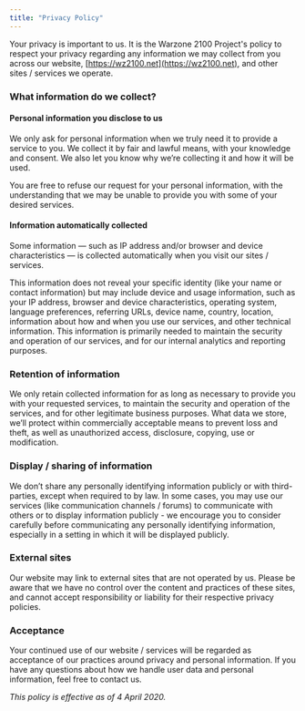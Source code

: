 ```yaml
---
title: "Privacy Policy"
---
```


Your privacy is important to us. It is the Warzone 2100 Project's policy to respect your privacy regarding any information we may collect from you across our website, [https://wz2100.net](https://wz2100.net), and other sites / services we operate.

### What information do we collect?

#### Personal information you disclose to us
We only ask for personal information when we truly need it to provide a service to you. We collect it by fair and lawful means, with your knowledge and consent. We also let you know why we’re collecting it and how it will be used.

You are free to refuse our request for your personal information, with the understanding that we may be unable to provide you with some of your desired services.

#### Information automatically collected
Some information — such as IP address and/or browser and device characteristics — is collected automatically when you visit our sites / services.

This information does not reveal your specific identity (like your name or contact information) but may include device and usage information, such as your IP address, browser and device characteristics, operating system, language preferences, referring URLs, device name, country, location, information about how and when you use our services, and other technical information. This information is primarily needed to maintain the security and operation of our services, and for our internal analytics and reporting purposes.

### Retention of information
We only retain collected information for as long as necessary to provide you with your requested services, to maintain the security and operation of the services, and for other legitimate business purposes. What data we store, we’ll protect within commercially acceptable means to prevent loss and theft, as well as unauthorized access, disclosure, copying, use or modification.

### Display / sharing of information
We don’t share any personally identifying information publicly or with third-parties, except when required to by law. In some cases, you may use our services (like communication channels / forums) to communicate with others or to display information publicly - we encourage you to consider carefully before communicating any personally identifying information, especially in a setting in which it will be displayed publicly.

### External sites
Our website may link to external sites that are not operated by us. Please be aware that we have no control over the content and practices of these sites, and cannot accept responsibility or liability for their respective privacy policies.

### Acceptance
Your continued use of our website / services will be regarded as acceptance of our practices around privacy and personal information. If you have any questions about how we handle user data and personal information, feel free to contact us.

_This policy is effective as of 4 April 2020._
